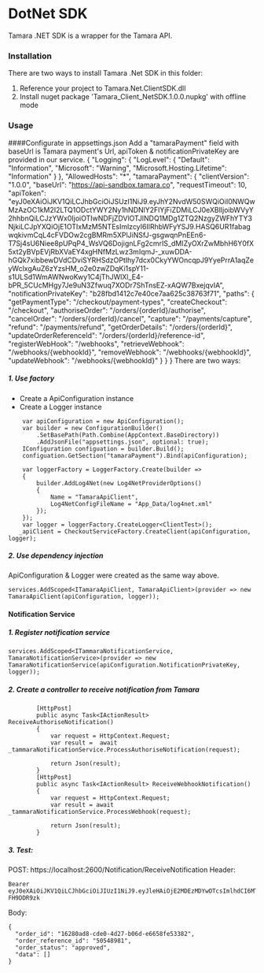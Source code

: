# DotNet SDK
Tamara .NET SDK is a wrapper for the Tamara API.
### Installation
There are two ways to install Tamara .Net SDK in this folder:
1. Reference your project to Tamara.Net.ClientSDK.dll
2. Install nuget package 'Tamara_Client_NetSDK.1.0.0.nupkg' with offline mode
### Usage
####Configurate in appsettings.json
Add a "tamaraPayment" field with baseUrl is Tamara payment's Url, apiToken & notificationPrivateKey are provided in our service.
{
  "Logging": {
    "LogLevel": {
      "Default": "Information",
      "Microsoft": "Warning",
      "Microsoft.Hosting.Lifetime": "Information"
    }
  },
  "AllowedHosts": "*",
  "tamaraPayment": {
    "clientVersion": "1.0.0",
    "baseUrl": "https://api-sandbox.tamara.co",
    "requestTimeout": 10,
    "apiToken": "eyJ0eXAiOiJKV1QiLCJhbGciOiJSUzI1NiJ9.eyJhY2NvdW50SWQiOiI0NWQwMzAzOC1kM2I2LTQ1ODctYWY2Ny1hNDNlY2FlYjFiZDMiLCJ0eXBlIjoibWVyY2hhbnQiLCJzYWx0IjoiOTIwNDFjZDVlOTJlNDQ1MDg1ZTQ2NzgyZWFhYTY3NjkiLCJpYXQiOjE1OTIxMzM5NTEsImlzcyI6IlRhbWFyYSJ9.HASQ6UR1fabagwqkivmCqL4cFVDOw2cgBMRm5XPlJiNSfJ-gsgwqnPnEEn6-T7Sj4sU6Niee8pUPqP4_WsVQ6DojignLFg2cmrIS_dMIZyOXrZwMbhH6Y0fX5xt2yBVpEVjRbXVaEY4xgHNfMzLwz3mIqmJ-_xuwDDA-hGQk7xibbewDVdCDviSYRHSdzOPtIhy7dcx0CkyYWOncqpJ9YyePrrA1aqZeyWclxgAuZ6zYzsHM_o2e0zwZDqKi1spY11-s1ULSd1WmAWNwoKwy1C4jThJWlXl_E4-bPR_5CUcMHgy7Je9uN3Zfwuq7XODr7ShTnsEZ-xAQW7BxejqvIA",
    "notificationPrivateKey": "b28fbd1412c7e40ce7aa625c38763f71",
    "paths": {
      "getPaymentType": "/checkout/payment-types",
      "createCheckout": "/checkout",
      "authoriseOrder": "/orders/{orderId}/authorise",
      "cancelOrder": "/orders/{orderId}/cancel",
      "capture": "/payments/capture",
      "refund": "/payments/refund",
      "getOrderDetails": "/orders/{orderId}",
      "updateOrderReferenceId": "/orders/{orderId}/reference-id",
      "registerWebHook": "/webhooks",
      "retrieveWebhook": "/webhooks/{webhookId}",
      "removeWebhook": "/webhooks/{webhookId}",
      "updateWebhook": "/webhooks/{webhookId}"
    }
  }
}
There are two ways:
##### 1. Use factory
- Create a ApiConfiguration instance
- Create a Logger instance
```
    var apiConfiguration = new ApiConfiguration();
    var builder = new ConfigurationBuilder()
        .SetBasePath(Path.Combine(AppContext.BaseDirectory))
        .AddJsonFile("appsettings.json", optional: true);
    IConfiguration configuation = builder.Build();
    configuation.GetSection("tamaraPayment").Bind(apiConfiguration);

    var loggerFactory = LoggerFactory.Create(builder =>
    {
        builder.AddLog4Net(new Log4NetProviderOptions()
        {
            Name = "TamaraApiClient",
            Log4NetConfigFileName = "App_Data/log4net.xml"
        });
    });
    var logger = loggerFactory.CreateLogger<ClientTest>();
   _apiClient = CheckoutServiceFactory.CreateClient(apiConfiguration, logger);
```
##### 2. Use dependency injection
ApiConfiguration & Logger were created as the same way above.
```
services.AddScoped<ITamaraApiClient, TamaraApiClient>(provider => new TamaraApiClient(apiConfiguration, logger));
```
#### Notification Service
##### 1. Register notification service
```
services.AddScoped<ITammaraNotificationService, TamaraNotificationService>(provider => new TamaraNotificationService(apiConfiguration.NotificationPrivateKey, logger));
```
##### 2. Create a controller to receive notification from Tamara
```
        [HttpPost]
        public async Task<IActionResult> ReceiveAuthoriseNotification()
        {
            var request = HttpContext.Request;
            var result =  await _tammaraNotificationService.ProcessAuthoriseNotification(request);

            return Json(result);
        }
        [HttpPost]
        public async Task<IActionResult> ReceiveWebhookNotification()
        {
            var request = HttpContext.Request;
            var result = await _tammaraNotificationService.ProcessWebhook(request);

            return Json(result);
        }
```
##### 3. Test:
POST: https://localhost:2600/Notification/ReceiveNotification
Header: 
```
Bearer eyJ0eXAiOiJKV1QiLCJhbGciOiJIUzI1NiJ9.eyJleHAiOjE2MDEzMDYwOTcsImlhdCI6MTYwMTMwNDI5NywiaXNzIjoiVGFtYXJhIn0.JuoMMVuStl5RLKxfNDRH7nxjFaQBp4YQr-FH9DDR9zk
```
Body:
```
{
  "order_id": "16280ad8-cde0-4d27-b06d-e6658fe53382",
  "order_reference_id": "50548981",
  "order_status": "approved",
  "data": []
}
```

